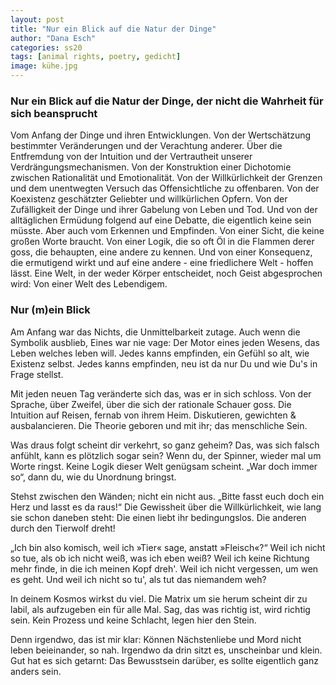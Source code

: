 ```yaml
---
layout: post
title: "Nur ein Blick auf die Natur der Dinge"
author: "Dana Esch"
categories: ss20
tags: [animal rights, poetry, gedicht]
image: kühe.jpg
---
```


### Nur ein Blick auf die Natur der Dinge, der nicht die Wahrheit für sich beansprucht 

Vom Anfang der Dinge und ihren Entwicklungen. Von der Wertschätzung bestimmter Veränderungen und der Verachtung anderer. Über die Entfremdung von der Intuition und der Vertrautheit unserer Verdrängungsmechanismen. Von der Konstruktion einer Dichotomie zwischen Rationalität und Emotionalität. Von der Willkürlichkeit der Grenzen und dem unentwegten Versuch das Offensichtliche zu offenbaren. Von der Koexistenz geschätzter Geliebter und willkürlichen Opfern. Von der Zufälligkeit der Dinge und ihrer Gabelung von Leben und Tod. Und von der alltäglichen Ermüdung folgend auf eine Debatte, die eigentlich keine sein müsste. 
Aber auch vom Erkennen und Empfinden. Von einer Sicht, die keine großen Worte braucht. Von einer Logik, die so oft Öl in die Flammen derer goss, die behaupten, eine andere zu kennen. Und von einer Konsequenz, die ermutigend wirkt und auf eine andere - eine friedlichere Welt - hoffen lässt. Eine Welt, in der weder Körper entscheidet, noch Geist abgesprochen wird: Von einer Welt des Lebendigem. 

### Nur (m)ein Blick

Am Anfang war das Nichts, die Unmittelbarkeit zutage. 
Auch wenn die Symbolik ausblieb, Eines war nie vage: 
Der Motor eines jeden Wesens, das Leben welches leben will. 
Jedes kanns empfinden, ein Gefühl so alt, wie Existenz selbst. 
Jedes kanns empfinden, neu ist da nur Du und wie Du's in Frage stellst. 

Mit jeden neuen Tag veränderte sich das, was er in sich schloss. 
Von der Sprache, über Zweifel, über die sich der rationale Schauer goss. 
Die Intuition auf Reisen, fernab von ihrem Heim. 
Diskutieren, gewichten & ausbalancieren. 
Die Theorie geboren und mit ihr; das menschliche Sein. 

Was draus folgt scheint dir verkehrt, so ganz geheim? 
Das, was sich falsch anfühlt, kann es plötzlich sogar sein? 
Wenn du, der Spinner, wieder mal um Worte ringst. 
Keine Logik dieser Welt genügsam scheint.
„War doch immer so“, dann du, wie du Unordnung bringst. 

Stehst zwischen den Wänden; nicht ein nicht aus. 
„Bitte fasst euch doch ein Herz und lasst es da raus!“ 
Die Gewissheit über die Willkürlichkeit, wie lang sie schon daneben steht:
Die einen liebt ihr bedingungslos.
Die anderen durch den Tierwolf dreht!

„Ich bin also komisch, weil ich »Tier« sage, anstatt »Fleisch«?“ 
Weil ich nicht so tue, als ob ich nicht weiß, was ich eben weiß?
Weil ich keine Richtung mehr finde, in die ich meinen Kopf dreh'. 
Weil ich nicht vergessen, um wen es geht.
Und weil ich nicht so tu', als tut das niemandem weh?

In deinem Kosmos wirkst du viel.
Die Matrix um sie herum scheint dir zu labil,
als aufzugeben ein für alle Mal. 
Sag, das was richtig ist, wird richtig sein. 
Kein Prozess und keine Schlacht, legen hier den Stein. 

Denn irgendwo, das ist mir klar: 
Können Nächstenliebe und Mord nicht leben beieinander, so nah.
Irgendwo da drin sitzt es, unscheinbar und klein. 
Gut hat es sich getarnt: 
Das Bewusstsein darüber, es sollte eigentlich ganz anders sein.